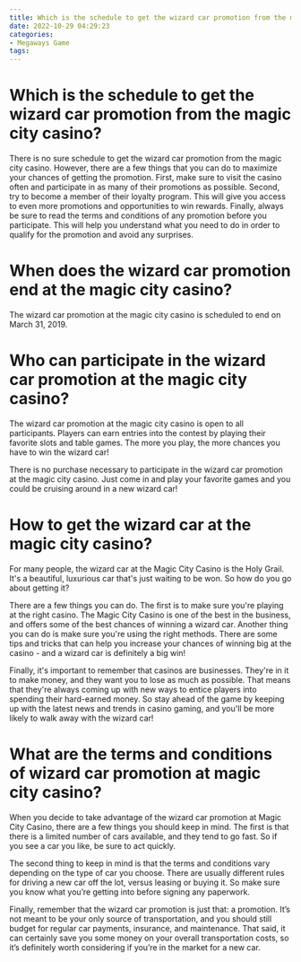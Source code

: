 ```yaml
---
title: Which is the schedule to get the wizard car promotion from the magic city casino
date: 2022-10-29 04:29:23
categories:
- Megaways Game
tags:
---
```



#  Which is the schedule to get the wizard car promotion from the magic city casino?

There is no sure schedule to get the wizard car promotion from the magic city casino. However, there are a few things that you can do to maximize your chances of getting the promotion. First, make sure to visit the casino often and participate in as many of their promotions as possible. Second, try to become a member of their loyalty program. This will give you access to even more promotions and opportunities to win rewards. Finally, always be sure to read the terms and conditions of any promotion before you participate. This will help you understand what you need to do in order to qualify for the promotion and avoid any surprises.

#  When does the wizard car promotion end at the magic city casino?

The wizard car promotion at the magic city casino is scheduled to end on March 31, 2019.

#  Who can participate in the wizard car promotion at the magic city casino?

The wizard car promotion at the magic city casino is open to all participants. Players can earn entries into the contest by playing their favorite slots and table games. The more you play, the more chances you have to win the wizard car!

There is no purchase necessary to participate in the wizard car promotion at the magic city casino. Just come in and play your favorite games and you could be cruising around in a new wizard car!

#  How to get the wizard car at the magic city casino?



For many people, the wizard car at the Magic City Casino is the Holy Grail. It's a beautiful, luxurious car that's just waiting to be won. So how do you go about getting it?

There are a few things you can do. The first is to make sure you're playing at the right casino. The Magic City Casino is one of the best in the business, and offers some of the best chances of winning a wizard car. Another thing you can do is make sure you're using the right methods. There are some tips and tricks that can help you increase your chances of winning big at the casino - and a wizard car is definitely a big win!

Finally, it's important to remember that casinos are businesses. They're in it to make money, and they want you to lose as much as possible. That means that they're always coming up with new ways to entice players into spending their hard-earned money. So stay ahead of the game by keeping up with the latest news and trends in casino gaming, and you'll be more likely to walk away with the wizard car!

#  What are the terms and conditions of wizard car promotion at magic city casino?

When you decide to take advantage of the wizard car promotion at Magic City Casino, there are a few things you should keep in mind. The first is that there is a limited number of cars available, and they tend to go fast. So if you see a car you like, be sure to act quickly.

The second thing to keep in mind is that the terms and conditions vary depending on the type of car you choose. There are usually different rules for driving a new car off the lot, versus leasing or buying it. So make sure you know what you’re getting into before signing any paperwork.

Finally, remember that the wizard car promotion is just that: a promotion. It’s not meant to be your only source of transportation, and you should still budget for regular car payments, insurance, and maintenance. That said, it can certainly save you some money on your overall transportation costs, so it’s definitely worth considering if you’re in the market for a new car.